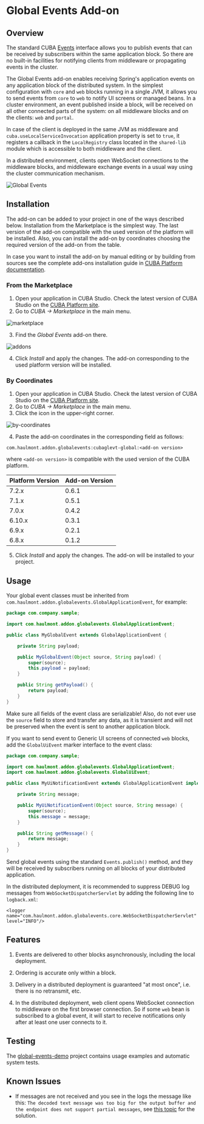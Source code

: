 # Global Events Add-on

## Overview

The standard CUBA [Events](https://doc.cuba-platform.com/manual-latest/events.html) interface allows you to publish events that can be received by subscribers within the same application block. So there are no built-in facilities for notifying clients from middleware or propagating events in the cluster.

The Global Events add-on enables receiving Spring's application events on any application block of the distributed system. In the simplest configuration with `core` and `web` blocks running in a single JVM, it allows you to send events from `core` to `web` to notify UI screens or managed beans. In a cluster environment, an event published inside a block, will be received on all other connected parts of the system: on all middleware blocks and on the clients: `web` and `portal`.

In case of the client is deployed in the same JVM as middleware and `cuba.useLocalServiceInvocation` application property is set to `true`, it registers a callback in the `LocalRegistry` class located in the `shared-lib` module which is accessible to both middleware and the client.

In a distributed environment, clients open WebSocket connections to the middleware blocks, and middleware exchange events in a usual way using the cluster communication mechanism.

![Global Events](etc/global-events.png)

## Installation

The add-on can be added to your project in one of the ways described below. Installation from the Marketplace is the simplest way. The last version of the add-on compatible with the used version of the platform will be installed.
Also, you can install the add-on by coordinates choosing the required version of the add-on from the table.

In case you want to install the add-on by manual editing or by building from sources see the complete add-ons installation guide in [CUBA Platform documentation](https://doc.cuba-platform.com/manual-latest/manual.html#app_components_usage).

### From the Marketplace

1. Open your application in CUBA Studio. Check the latest version of CUBA Studio on the [CUBA Platform site](https://www.cuba-platform.com/download/previous-studio/).
2. Go to *CUBA -> Marketplace* in the main menu.

 ![marketplace](img/marketplace.png)

3. Find the *Global Events* add-on there.

 ![addons](img/addons.png)

4. Click *Install* and apply the changes.
The add-on corresponding to the used platform version will be installed.

### By Coordinates

1. Open your application in CUBA Studio. Check the latest version of CUBA Studio on the [CUBA Platform site](https://www.cuba-platform.com/download/previous-studio/).
2. Go to *CUBA -> Marketplace* in the main menu.
3. Click the icon in the upper-right corner.

 ![by-coordinates](img/by-coordinates.png)

4. Paste the add-on coordinates in the corresponding field as follows:

`com.haulmont.addon.globalevents:cubaglevt-global:<add-on version>`

 where `<add-on version>` is compatible with the used version of the CUBA platform.

 | Platform Version | Add-on Version |
|------------------|----------------|
| 7.2.x            | 0.6.1          |
| 7.1.x            | 0.5.1          |
| 7.0.x            | 0.4.2          |
| 6.10.x           | 0.3.1          |
| 6.9.x            | 0.2.1          |
| 6.8.x            | 0.1.2          |

5. Click *Install* and apply the changes. The add-on will be installed to your project.

## Usage

Your global event classes must be inherited from `com.haulmont.addon.globalevents.GlobalApplicationEvent`, for example:

```java
package com.company.sample;

import com.haulmont.addon.globalevents.GlobalApplicationEvent;

public class MyGlobalEvent extends GlobalApplicationEvent {

    private String payload;

    public MyGlobalEvent(Object source, String payload) {
        super(source);
        this.payload = payload;
    }

    public String getPayload() {
        return payload;
    }
}
```

Make sure all fields of the event class are serializable! Also, do not ever use the `source` field to store and transfer any data, as it is transient and will not be preserved when the event is sent to another application block.

If you want to send event to Generic UI screens of connected `web` blocks, add the `GlobalUiEvent` marker interface to the event class:

```java
package com.company.sample;

import com.haulmont.addon.globalevents.GlobalApplicationEvent;
import com.haulmont.addon.globalevents.GlobalUiEvent;

public class MyUiNotificationEvent extends GlobalApplicationEvent implements GlobalUiEvent {

    private String message;

    public MyUiNotificationEvent(Object source, String message) {
        super(source);
        this.message = message;
    }

    public String getMessage() {
        return message;
    }
}
```

Send global events using the standard `Events.publish()` method, and they will be received by subscribers running on all blocks of your distributed application.

In the distributed deployment, it is recommended to suppress DEBUG log messages from `WebSocketDispatcherServlet` by adding the following line to `logback.xml`:

    <logger name="com.haulmont.addon.globalevents.core.WebSocketDispatcherServlet" level="INFO"/>

## Features

1. Events are delivered to other blocks asynchronously, including the local deployment.

2. Ordering is accurate only within a block.

3. Delivery in a distributed deployment is guaranteed "at most once", i.e. there is no retransmit, etc.

4. In the distributed deployment, web client opens WebSocket connection to middleware on the first browser connection. So if some `web` bean is subscribed to a global event, it will start to receive notifications only after at least one user connects to it.  

## Testing

The [global-events-demo](https://github.com/cuba-platform/global-events-demo) project contains usage examples and automatic system tests.

## Known Issues

* If messages are not received and you see in the logs the message like this: `The decoded text message was too big for the output buffer and the endpoint does not support partial messages`, see [this topic](https://www.cuba-platform.com/discuss/t/unable-to-receive-globalevent-separate-tomcat-for-app-war-app-core-war/7149) for the solution.

